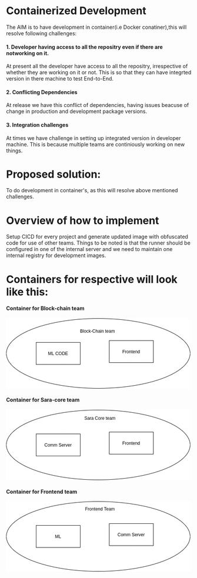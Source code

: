 # Containerized Development
The AIM is to have development in container(i.e Docker conatiner),this will resolve following challenges:
#### 1. Developer having access to all the repositry even if there are notworking on it.
   At present all the developer have access to all the repositry, irrespective of whether they are working on it or not. This is so that they can have integrted version in there machine to test End-to-End.
#### 2. Conflicting Dependencies
   At release we have this conflict of dependencies, having issues beacuse of change in production and development package versions.
#### 3. Integration challenges
   At times we have challenge in setting up integrated version in developer machine. This is because multiple teams are continiously working on new things.

# Proposed solution:
To do development in container's, as this will resolve above mentioned challenges.

# Overview of how to implement
   Setup CICD for every project and generate updated image with obfuscated code for use of other teams. Things to be noted is that the runner should be configured in one of the internal server and we need to maintain one internal registry for development images.
   
# Containers for respective will look like this:
####   Container for Block-chain team

   ![Container for Block-chain team](./img/block-team.png)

####   Container for Sara-core team
   ![Container for Sara-core team](./img/core_team.png)

####   Container for Frontend team
   ![Container for Frontend team](./img/frontend.png)